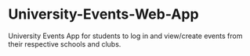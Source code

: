 # University-Events-Web-App

University Events App for students to log in and view/create events from their respective schools and clubs.